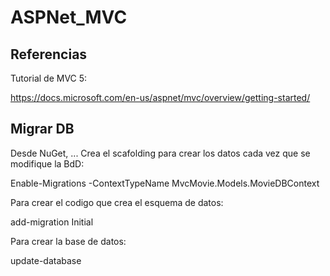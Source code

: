 # ASPNet_MVC

## Referencias
Tutorial de MVC 5: 

https://docs.microsoft.com/en-us/aspnet/mvc/overview/getting-started/

## Migrar DB
Desde NuGet, ...
Crea el scafolding para crear los datos cada vez que se modifique la BdD:

Enable-Migrations -ContextTypeName MvcMovie.Models.MovieDBContext

Para crear el codigo que crea el esquema de datos:

add-migration Initial

Para crear la base de datos:

update-database 